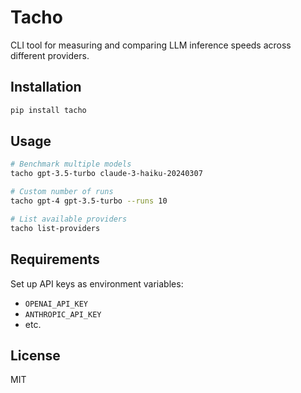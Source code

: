# Tacho

CLI tool for measuring and comparing LLM inference speeds across different providers.

## Installation

```bash
pip install tacho
```

## Usage

```bash
# Benchmark multiple models
tacho gpt-3.5-turbo claude-3-haiku-20240307

# Custom number of runs
tacho gpt-4 gpt-3.5-turbo --runs 10

# List available providers
tacho list-providers
```

## Requirements

Set up API keys as environment variables:
- `OPENAI_API_KEY`
- `ANTHROPIC_API_KEY`
- etc.

## License

MIT